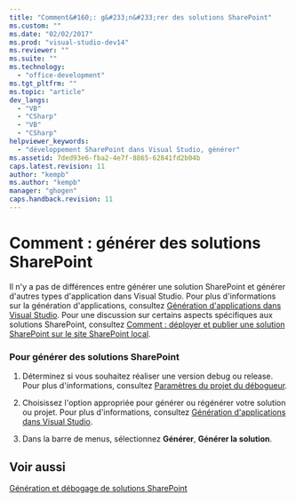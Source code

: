 ```yaml
---
title: "Comment&#160;: g&#233;n&#233;rer des solutions SharePoint"
ms.custom: ""
ms.date: "02/02/2017"
ms.prod: "visual-studio-dev14"
ms.reviewer: ""
ms.suite: ""
ms.technology: 
  - "office-development"
ms.tgt_pltfrm: ""
ms.topic: "article"
dev_langs: 
  - "VB"
  - "CSharp"
  - "VB"
  - "CSharp"
helpviewer_keywords: 
  - "développement SharePoint dans Visual Studio, générer"
ms.assetid: 7ded93e6-fba2-4e7f-8865-62841fd2b04b
caps.latest.revision: 11
author: "kempb"
ms.author: "kempb"
manager: "ghogen"
caps.handback.revision: 11
---
```

# Comment&#160;: g&#233;n&#233;rer des solutions SharePoint
  Il n'y a pas de différences entre générer une solution SharePoint et générer d'autres types d'application dans Visual Studio.  Pour plus d'informations sur la génération d'applications, consultez [Génération d'applications dans Visual Studio](../ide/compiling-and-building-in-visual-studio.md).  Pour une discussion sur certains aspects spécifiques aux solutions SharePoint, consultez [Comment : déployer et publier une solution SharePoint sur le site SharePoint local](../sharepoint/how-to-deploy-and-publish-a-sharepoint-solution-to-a-local-sharepoint-site.md).  
  
### Pour générer des solutions SharePoint  
  
1.  Déterminez si vous souhaitez réaliser une version debug ou release.  Pour plus d'informations, consultez [Paramètres du projet du débogueur](../debugger/debugger-project-settings.md).  
  
2.  Choisissez l'option appropriée pour générer ou régénérer votre solution ou projet.  Pour plus d'informations, consultez [Génération d'applications dans Visual Studio](../ide/compiling-and-building-in-visual-studio.md).  
  
3.  Dans la barre de menus, sélectionnez **Générer**, **Générer la solution**.  
  
## Voir aussi  
 [Génération et débogage de solutions SharePoint](../sharepoint/building-and-debugging-sharepoint-solutions.md)  
  
  
